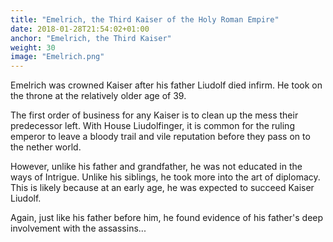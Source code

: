 ```yaml
---
title: "Emelrich, the Third Kaiser of the Holy Roman Empire"
date: 2018-01-28T21:54:02+01:00
anchor: "Emelrich, the Third Kaiser"
weight: 30
image: "Emelrich.png"
---
```


Emelrich was crowned Kaiser after his father Liudolf died infirm. He took on the throne at the relatively older age of 39. 

The first order of business for any Kaiser is to clean up the mess their predecessor left. With House Liudolfinger, it is common for the ruling emperor to leave a bloody trail and vile reputation before they pass on to the nether world. 

However, unlike his father and grandfather, he was not educated in the ways of Intrigue. Unlike his siblings, he took more into the art of diplomacy. This is likely because at an early age, he was expected to succeed Kaiser Liudolf.

Again, just like his father before him, he found evidence of his father's deep involvement with the assassins...
